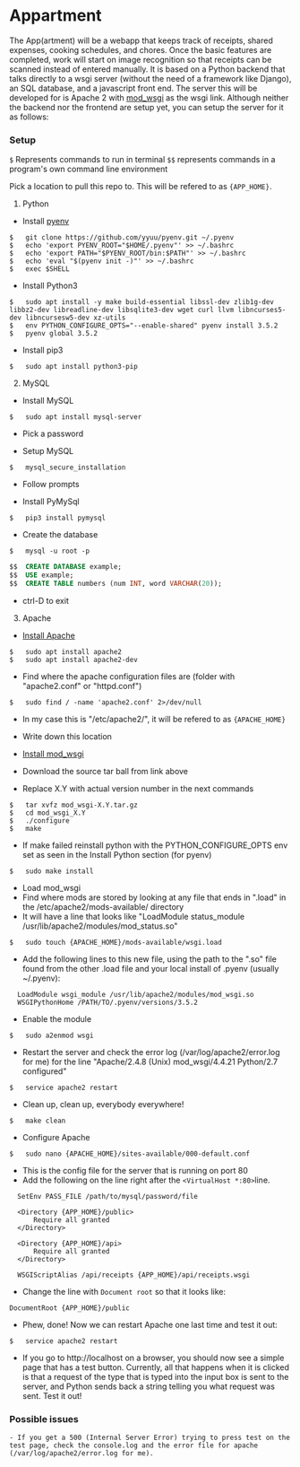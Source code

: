 # Appartment

The App(artment) will be a webapp that keeps track of receipts, shared expenses, cooking schedules, and chores. Once the basic features are completed, work will start on image recognition so that receipts can be scanned instead of entered manually. It is based on a Python backend that talks directly to a wsgi server (without the need of a framework like Django), an SQL database, and a javascript front end. The server this will be developed for is Apache 2 with [mod_wsgi](https://modwsgi.readthedocs.io/en/develop/) as the wsgi link. Although neither the backend nor the frontend are setup yet, you can setup the server for it as follows:

### Setup
`$` Represents commands to run in terminal
`$$` represents commands in a program's own command line environment

Pick a location to pull this repo to. This will be refered to as `{APP_HOME}`.

1. Python

  -	Install [pyenv](https://github.com/yyuu/pyenv#basic-github-checkout)
  ```shell
$	git clone https://github.com/yyuu/pyenv.git ~/.pyenv
$	echo 'export PYENV_ROOT="$HOME/.pyenv"' >> ~/.bashrc
$	echo 'export PATH="$PYENV_ROOT/bin:$PATH"' >> ~/.bashrc
$	echo 'eval "$(pyenv init -)"' >> ~/.bashrc
$	exec $SHELL
 ```
  -	Install Python3
  ```shell
$	sudo apt install -y make build-essential libssl-dev zlib1g-dev libbz2-dev libreadline-dev libsqlite3-dev wget curl llvm libncurses5-dev libncursesw5-dev xz-utils
$	env PYTHON_CONFIGURE_OPTS="--enable-shared" pyenv install 3.5.2
$	pyenv global 3.5.2
```
  -	Install pip3
  ```shell
$	sudo apt install python3-pip
```

2. MySQL

  -	Install MySQL
  ```shell
$	sudo apt install mysql-server
```
  -	Pick a password

  -	Setup MySQL
  ```shell
$	mysql_secure_installation
```
  -	Follow prompts

  -	Install PyMySql
  ```shell
$	pip3 install pymysql
```
  -	Create the database
  ```shell
$	mysql -u root -p
```
  ```SQL
$$	CREATE DATABASE example;
$$	USE example;
$$	CREATE TABLE numbers (num INT, word VARCHAR(20));
```
  -	ctrl-D to exit
  
3. Apache

  -	[Install Apache](https://www.digitalocean.com/community/tutorials/how-to-set-up-an-apache-mysql-and-python-lamp-server-without-frameworks-on-ubuntu-14-04)
  ```shell
$	sudo apt install apache2
$	sudo apt install apache2-dev
```
  -	Find where the apache configuration files are (folder with "apache2.conf" or "httpd.conf")
  ```shell
$	sudo find / -name 'apache2.conf' 2>/dev/null
```
  -	In my case this is "/etc/apache2/", it will be refered to as `{APACHE_HOME}`
  -	Write down this location

  -	[Install mod_wsgi](http://modwsgi.readthedocs.io/en/develop/user-guides/quick-installation-guide.html)
  - Download the source tar ball from link above
  -	Replace X.Y with actual version number in the next commands
  ```shell
$	tar xvfz mod_wsgi-X.Y.tar.gz
$	cd mod_wsgi_X.Y
$	./configure
$	make
```
  -	If make failed reinstall python with the PYTHON_CONFIGURE_OPTS env set as seen in the Install Python section (for pyenv)
  ```shell
$	sudo make install
```
  -	Load mod_wsgi
  -	Find where mods are stored by looking at any file that ends in ".load" in the /etc/apache2/mods-available/ directory
  -	It will have a line that looks like "LoadModule status_module /usr/lib/apache2/modules/mod_status.so"
  ```shell
$	sudo touch {APACHE_HOME}/mods-available/wsgi.load
```
  -	Add the following lines to this new file, using the path to the ".so" file found from the other .load file and your local install of .pyenv (usually ~/.pyenv):
  ```
	LoadModule wsgi_module /usr/lib/apache2/modules/mod_wsgi.so
	WSGIPythonHome /PATH/TO/.pyenv/versions/3.5.2
```
  -	Enable the module
  ```shell
$	sudo a2enmod wsgi
```
  -	Restart the server and check the error log (/var/log/apache2/error.log for me) for the line "Apache/2.4.8 (Unix) mod_wsgi/4.4.21 Python/2.7 configured"
  ```shell
$	service apache2 restart
```
  -	Clean up, clean up, everybody everywhere!
  ```shell
$	make clean
```
  -	Configure Apache
  ```shell
$	sudo nano {APACHE_HOME}/sites-available/000-default.conf
```
  -	This is the config file for the server that is running on port 80
  -	Add the following on the line right after the `<VirtualHost *:80>`line.
  ```
	SetEnv PASS_FILE /path/to/mysql/password/file
  
	<Directory {APP_HOME}/public>
		Require all granted
	</Directory>

	<Directory {APP_HOME}/api>
		Require all granted
	</Directory>

	WSGIScriptAlias /api/receipts {APP_HOME}/api/receipts.wsgi
```
  -	Change the line with `Document root` so that it looks like:
  ```
  DocumentRoot {APP_HOME}/public
 ```
  - Phew, done! Now we can restart Apache one last time and test it out:
  ```shell
$	service apache2 restart
```
  - If you go to http://localhost on a browser, you should now see a simple page that has a test button. Currently, all that happens when it is clicked is that a request of the type that is typed into the input box is sent to the server, and Python sends back a string telling you what request was sent. Test it out!

### Possible issues
	- If you get a 500 (Internal Server Error) trying to press test on the test page, check the console.log and the error file for apache (/var/log/apache2/error.log for me).
